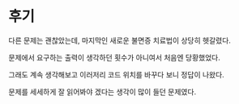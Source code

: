 # 후기
다른 문제는 괜찮았는데, 마지막인 새로운 불면증 치료법이 상당히 헷갈렸다.

문제에서 요구하는 출력이 생각하던 횟수가 아니여서 처음엔 당황했었다.

그래도 계속 생각해보고 이러저리 코드 위치를 바꾸다 보니 정답이 나왔다.

문제를 세세하게 잘 읽어봐야 겠다는 생각이 많이 들던 문제였다.